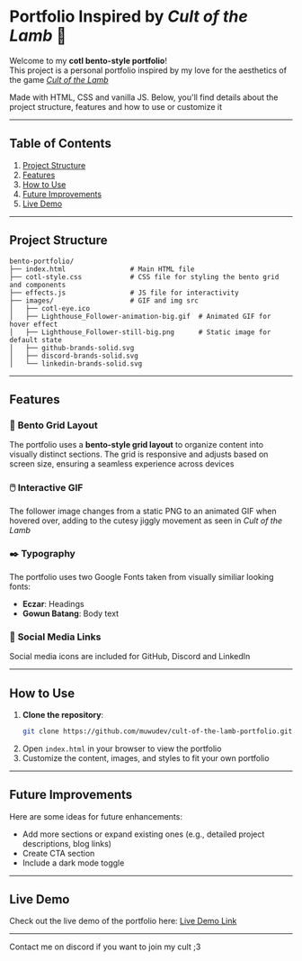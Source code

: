 # Portfolio Inspired by *Cult of the Lamb* 🐑

Welcome to my **cotl bento-style portfolio**! \
This project is a personal portfolio inspired by my love for the aesthetics of the game [*Cult of the Lamb*](https://www.cultofthelamb.com/)

Made with  HTML, CSS and vanilla JS. Below, you'll find details about the project structure, features and how to use or customize it

---

## Table of Contents
1. [Project Structure](#project-structure)
2. [Features](#features)
3. [How to Use](#how-to-use)
4. [Future Improvements](#future-improvements)
5. [Live Demo](#live-demo)

---

## Project Structure

```
bento-portfolio/
├── index.html                # Main HTML file
├── cotl-style.css            # CSS file for styling the bento grid and components
├── effects.js                # JS file for interactivity
├── images/                   # GIF and img src
│   ├── cotl-eye.ico          
│   ├── Lighthouse_Follower-animation-big.gif  # Animated GIF for hover effect
│   ├── Lighthouse_Follower-still-big.png      # Static image for default state
│   ├── github-brands-solid.svg                
│   ├── discord-brands-solid.svg               
│   └── linkedin-brands-solid.svg              
```

---

## Features

### 👾 **Bento Grid Layout**
The portfolio uses a **bento-style grid layout** to organize content into visually distinct sections. The grid is responsive and adjusts based on screen size, ensuring a seamless experience across devices

### 🖱️ **Interactive GIF**
The follower image changes from a static PNG to an animated GIF when hovered over, adding to the cutesy jiggly movement as seen in *Cult of the Lamb*

### ✒️ **Typography**
The portfolio uses two Google Fonts taken from visually similiar looking fonts:
- **Eczar**: Headings
- **Gowun Batang**: Body text

### 🔗 **Social Media Links**
Social media icons are included for GitHub, Discord and LinkedIn

---

## How to Use

1. **Clone the repository**:
   ```bash
   git clone https://github.com/muwudev/cult-of-the-lamb-portfolio.git
   ```
2. Open `index.html` in your browser to view the portfolio
3. Customize the content, images, and styles to fit your own portfolio

---

## Future Improvements

Here are some ideas for future enhancements:
- Add more sections or expand existing ones (e.g., detailed project descriptions, blog links)
- Create CTA section
- Include a dark mode toggle

---

## Live Demo

Check out the live demo of the portfolio here: [Live Demo Link](https://muwudev.github.io/cult-of-the-lamb-portfolio/)  

---

Contact me on discord if you want to join my cult ;3
